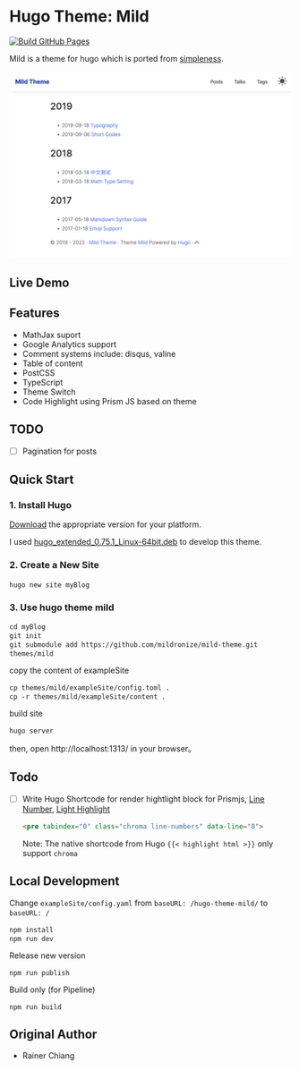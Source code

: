 # Hugo Theme: Mild

[![Build GitHub Pages](https://github.com/mildronize/hugo-theme-mild/actions/workflows/deploy-gh-pages.yaml/badge.svg)](https://github.com/mildronize/hugo-theme-mild/actions/workflows/deploy-gh-pages.yaml)

Mild is a theme for hugo which is ported from [simpleness](https://github.com/RainerChiang/simpleness).

![screenshot](images/screenshot.png)

## Live Demo

## Features

- MathJax suport
- Google Analytics support
- Comment systems include: disqus, valine
- Table of content
- PostCSS
- TypeScript
- Theme Switch 
- Code Highlight using Prism JS based on theme

## TODO

- [ ] Pagination for posts

## Quick Start

### 1. Install Hugo

[Download](https://github.com/gohugoio/hugo/releases) the appropriate version for your platform. 

I used [hugo_extended_0.75.1_Linux-64bit.deb](https://github.com/gohugoio/hugo/releases/download/v0.75.1/hugo_extended_0.75.1_Linux-64bit.deb) to develop this theme.

### 2. Create a New Site

```shell
hugo new site myBlog
```

### 3. Use hugo theme mild

```shell
cd myBlog
git init
git submodule add https://github.com/mildronize/mild-theme.git themes/mild
```

copy the content of exampleSite

```shell
cp themes/mild/exampleSite/config.toml .
cp -r themes/mild/exampleSite/content .
```

build site

```shell
hugo server
```

then, open http://localhost:1313/ in your browser。

## Todo

- [ ] Write Hugo Shortcode for render hightlight block for Prismjs, [Line Number](https://prismjs.com/plugins/line-numbers/), [Light Highlight](https://prismjs.com/plugins/line-highlight)
    ```html
    <pre tabindex="0" class="chroma line-numbers" data-line="8">
    ```
    Note: The native shortcode from Hugo `{{< highlight html >}}` only support `chroma`

## Local Development

Change `exampleSite/config.yaml` from `baseURL: /hugo-theme-mild/` to `baseURL: /`

```
npm install
npm run dev
```

Release new version

```
npm run publish
```

Build only (for Pipeline)

```
npm run build
```


## Original Author
- Rainer Chiang